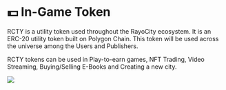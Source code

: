 # 💵 In-Game Token

RCTY is a utility token used throughout the RayoCity ecosystem. It is an ERC-20 utility token built on Polygon Chain. This token will be used across the universe among the Users and Publishers.

RCTY tokens can be used in Play-to-earn games, NFT Trading, Video Streaming, Buying/Selling E-Books and Creating a new city.

![](<../.gitbook/assets/rcty\_coin (1).png>)
